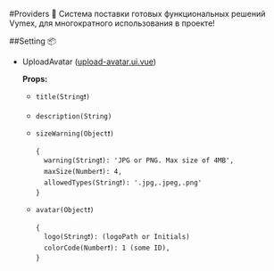 #Providers 🚢
Система поставки готовых функциональных решений Vymex, для многократного использования в проекте!

##Setting 📦 
 - UploadAvatar ([upload-avatar.ui.vue]('/Setting/upload-avatar.ui.vue'))
 
    **Props:** 
                    
    - `title(String❗)`  
    - `description(String)`
    - `sizeWarning(Object❗)`

          {
            warning(String❗): 'JPG or PNG. Max size of 4MB', 
            maxSize(Number❗): 4, 
            allowedTypes(String❗): '.jpg,.jpeg,.png'
          }
    
    - `avatar(Object❗)`
        
          {
            logo(String❗): (logoPath or Initials)
            colorCode(Number❗): 1 (some ID), 
          }
 